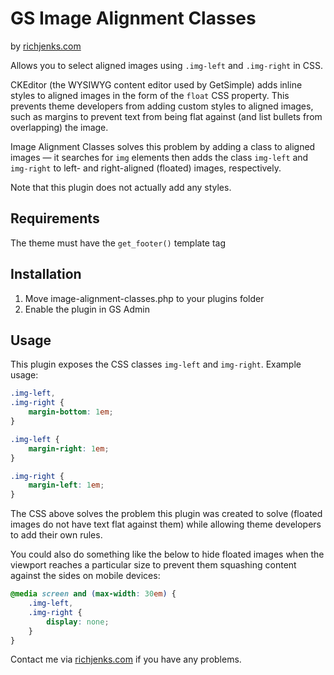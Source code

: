# GS Image Alignment Classes

by [richjenks.com](http://richjenks.com)

Allows you to select aligned images using `.img-left` and `.img-right` in CSS.

CKEditor (the WYSIWYG content editor used by GetSimple) adds inline styles to aligned images in the form of the `float` CSS property. This prevents theme developers from adding custom styles to aligned images, such as margins to prevent text from being flat against (and list bullets from overlapping) the image.

Image Alignment Classes solves this problem by adding a class to aligned images — it searches for `img` elements then adds the class `img-left` and `img-right` to left- and right-aligned (floated) images, respectively.

Note that this plugin does not actually add any styles.

## Requirements

The theme must have the `get_footer()` template tag

## Installation

1. Move image-alignment-classes.php to your plugins folder
2. Enable the plugin in GS Admin

## Usage

This plugin exposes the CSS classes `img-left` and `img-right`. Example usage:

```css
.img-left,
.img-right {
    margin-bottom: 1em;
}

.img-left {
    margin-right: 1em;
}

.img-right {
    margin-left: 1em;
}
```

The CSS above solves the problem this plugin was created to solve (floated images do not have text flat against them) while allowing theme developers to add their own rules.

You could also do something like the below to hide floated images when the viewport reaches a particular size to prevent them squashing content against the sides on mobile devices:

```css
@media screen and (max-width: 30em) {
	.img-left,
	.img-right {
		display: none;
	}
}
```

Contact me via [richjenks.com](http://richjenks.com) if you have any problems.
